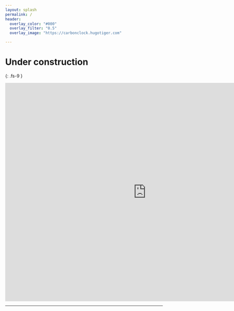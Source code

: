 ```yaml
---
layout: splash
permalink: /
header:
  overlay_color: "#000"
  overlay_filter: "0.5"
  overlay_image: "https://carbonclock.hugotiger.com"

---
```


# Under construction
{: .fs-9 }


<iframe id="igraph" scrolling="no" style="border:none;" seamless="seamless" src="https://carbonclock.hugotiger.com" height="700px" width="900px"></iframe>

---
